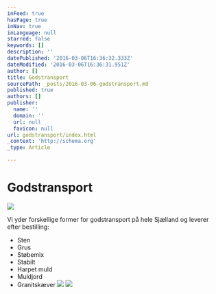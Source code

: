 ```yaml
---
inFeed: true
hasPage: true
inNav: true
inLanguage: null
starred: false
keywords: []
description: ''
datePublished: '2016-03-06T16:36:32.333Z'
dateModified: '2016-03-06T16:36:31.951Z'
author: []
title: Godstransport
sourcePath: _posts/2016-03-06-godstransport.md
published: true
authors: []
publisher:
  name: ''
  domain: ''
  url: null
  favicon: null
url: godstransport/index.html
_context: 'http://schema.org'
_type: Article

---
```

# Godstransport
![](https://the-grid-user-content.s3-us-west-2.amazonaws.com/a99484d3-a829-44d3-aad3-f9fe2fb64951.png)

Vi yder forskellige former for godstransport på hele Sjælland og leverer efter bestilling:

* Sten
* Grus
* Støbemix
* Stabilt
* Harpet muld
* Muldjord
* Granitskæver
![](https://the-grid-user-content.s3-us-west-2.amazonaws.com/83e2505d-32d0-4e79-8bfc-4e318a91bea7.png)
![](https://the-grid-user-content.s3-us-west-2.amazonaws.com/b230d821-8e24-4bfc-bb4e-00a06d0e2567.png)